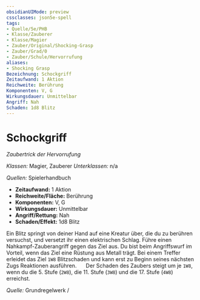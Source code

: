```yaml
---
obsidianUIMode: preview
cssclasses: json5e-spell
tags:
- Quelle/5e/PHB
- Klasse/Zauberer
- Klasse/Magier
- Zauber/Original/Shocking-Grasp
- Zauber/Grad/0
- Zauber/Schule/Hervorrufung
aliases:
- Shocking Grasp
Bezeichnung: Schockgriff
Zeitaufwand: 1 Aktion
Reichweite: Berührung
Komponenten: V, G
Wirkungsdauer: Unmittelbar
Angriff: Nah
Schaden: 1d8 Blitz
---
```

# Schockgriff
_Zaubertrick der Hervorrufung_

_Klassen:_  Magier, Zauberer
_Unterklassen:_  n/a

_Quellen:_ Spielerhandbuch

- **Zeitaufwand:** 1 Aktion
- **Reichweite/Fläche:** Berührung
- **Komponenten:** V, G
- **Wirkungsdauer:** Unmittelbar
- **Angriff/Rettung:** Nah
- **Schaden/Effekt:**  1d8 Blitz

Ein Blitz springt von deiner Hand auf eine Kreatur über, die du zu berühren versuchst, und versetzt ihr einen elektrischen Schlag. Führe einen Nahkampf-Zauberangriff gegen das Ziel aus. Du bist beim Angriffswurf im Vorteil, wenn das Ziel eine Rüstung aus Metall trägt. Bei einem Treffer erleidet das Ziel `1W8` Blitzschaden und kann erst zu Beginn seines nächsten Zugs Reaktionen ausführen.
$\quad$ Der Schaden des Zaubers steigt um je `1W8`, wenn du die 5. Stufe (`2W8`), die 11. Stufe (`3W8`) und die 17. Stufe (`4W8`) erreichst.

 *Quelle:* Grundregelwerk / 